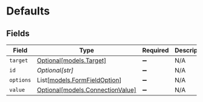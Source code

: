 # Defaults


## Fields

| Field                                                            | Type                                                             | Required                                                         | Description                                                      | Example                                                          |
| ---------------------------------------------------------------- | ---------------------------------------------------------------- | ---------------------------------------------------------------- | ---------------------------------------------------------------- | ---------------------------------------------------------------- |
| `target`                                                         | [Optional[models.Target]](../models/target.md)                   | :heavy_minus_sign:                                               | N/A                                                              | custom_fields                                                    |
| `id`                                                             | *Optional[str]*                                                  | :heavy_minus_sign:                                               | N/A                                                              | ProductInterest                                                  |
| `options`                                                        | List[[models.FormFieldOption](../models/formfieldoption.md)]     | :heavy_minus_sign:                                               | N/A                                                              |                                                                  |
| `value`                                                          | [Optional[models.ConnectionValue]](../models/connectionvalue.md) | :heavy_minus_sign:                                               | N/A                                                              |                                                                  |